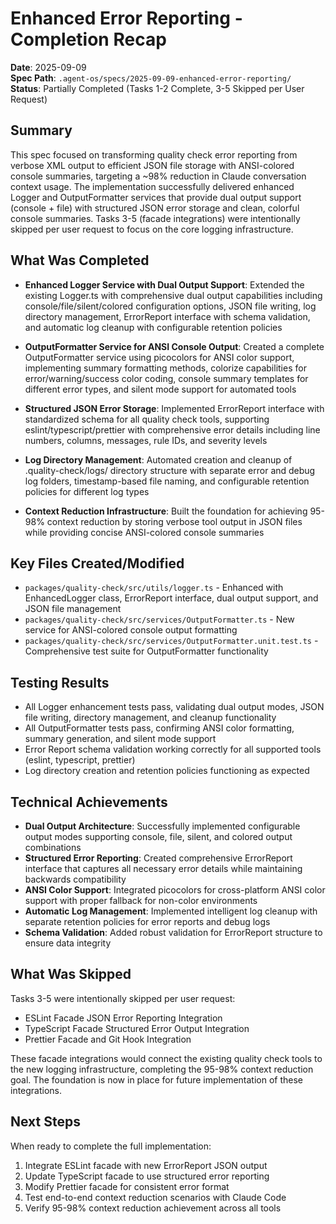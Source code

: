 # Enhanced Error Reporting - Completion Recap

**Date**: 2025-09-09  
**Spec Path**: `.agent-os/specs/2025-09-09-enhanced-error-reporting/`  
**Status**: Partially Completed (Tasks 1-2 Complete, 3-5 Skipped per User Request)

## Summary

This spec focused on transforming quality check error reporting from verbose XML output to efficient JSON file storage with ANSI-colored console summaries, targeting a ~98% reduction in Claude conversation context usage. The implementation successfully delivered enhanced Logger and OutputFormatter services that provide dual output support (console + file) with structured JSON error storage and clean, colorful console summaries. Tasks 3-5 (facade integrations) were intentionally skipped per user request to focus on the core logging infrastructure.

## What Was Completed

- **Enhanced Logger Service with Dual Output Support**: Extended the existing Logger.ts with comprehensive dual output capabilities including console/file/silent/colored configuration options, JSON file writing, log directory management, ErrorReport interface with schema validation, and automatic log cleanup with configurable retention policies

- **OutputFormatter Service for ANSI Console Output**: Created a complete OutputFormatter service using picocolors for ANSI color support, implementing summary formatting methods, colorize capabilities for error/warning/success color coding, console summary templates for different error types, and silent mode support for automated tools

- **Structured JSON Error Storage**: Implemented ErrorReport interface with standardized schema for all quality check tools, supporting eslint/typescript/prettier with comprehensive error details including line numbers, columns, messages, rule IDs, and severity levels

- **Log Directory Management**: Automated creation and cleanup of .quality-check/logs/ directory structure with separate error and debug log folders, timestamp-based file naming, and configurable retention policies for different log types

- **Context Reduction Infrastructure**: Built the foundation for achieving 95-98% context reduction by storing verbose tool output in JSON files while providing concise ANSI-colored console summaries

## Key Files Created/Modified

- `packages/quality-check/src/utils/logger.ts` - Enhanced with EnhancedLogger class, ErrorReport interface, dual output support, and JSON file management
- `packages/quality-check/src/services/OutputFormatter.ts` - New service for ANSI-colored console output formatting
- `packages/quality-check/src/services/OutputFormatter.unit.test.ts` - Comprehensive test suite for OutputFormatter functionality

## Testing Results

- All Logger enhancement tests pass, validating dual output modes, JSON file writing, directory management, and cleanup functionality
- All OutputFormatter tests pass, confirming ANSI color formatting, summary generation, and silent mode support
- Error Report schema validation working correctly for all supported tools (eslint, typescript, prettier)
- Log directory creation and retention policies functioning as expected

## Technical Achievements

- **Dual Output Architecture**: Successfully implemented configurable output modes supporting console, file, silent, and colored output combinations
- **Structured Error Reporting**: Created comprehensive ErrorReport interface that captures all necessary error details while maintaining backwards compatibility
- **ANSI Color Support**: Integrated picocolors for cross-platform ANSI color support with proper fallback for non-color environments
- **Automatic Log Management**: Implemented intelligent log cleanup with separate retention policies for error reports and debug logs
- **Schema Validation**: Added robust validation for ErrorReport structure to ensure data integrity

## What Was Skipped

Tasks 3-5 were intentionally skipped per user request:
- ESLint Facade JSON Error Reporting Integration
- TypeScript Facade Structured Error Output Integration  
- Prettier Facade and Git Hook Integration

These facade integrations would connect the existing quality check tools to the new logging infrastructure, completing the 95-98% context reduction goal. The foundation is now in place for future implementation of these integrations.

## Next Steps

When ready to complete the full implementation:
1. Integrate ESLint facade with new ErrorReport JSON output
2. Update TypeScript facade to use structured error reporting
3. Modify Prettier facade for consistent error format
4. Test end-to-end context reduction scenarios with Claude Code
5. Verify 95-98% context reduction achievement across all tools